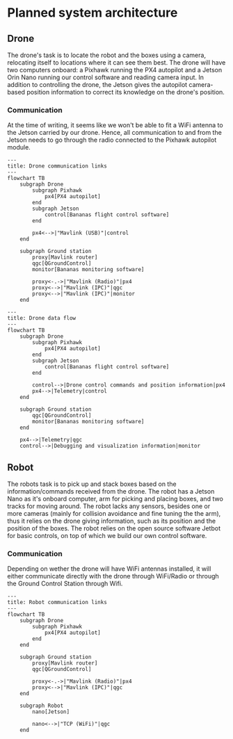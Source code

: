# Planned system architecture

## Drone

The drone's task is to locate the robot and the boxes using a camera, relocating
itself to locations where it can see them best. The drone will have two
computers onboard: a Pixhawk running the PX4 autopilot and a Jetson Orin Nano
running our control software and reading camera input. In addition to
controlling the drone, the Jetson gives the autopilot camera-based position
information to correct its knowledge on the drone's position.

### Communication

At the time of writing, it seems like we won't be able to fit a WiFi antenna to
the Jetson carried by our drone. Hence, all communication to and from the Jetson
needs to go through the radio connected to the Pixhawk autopilot module.

```mermaid
---
title: Drone communication links
---
flowchart TB
    subgraph Drone
        subgraph Pixhawk
            px4[PX4 autopilot]
        end
        subgraph Jetson
            control[Bananas flight control software]
        end

        px4<-->|"Mavlink (USB)"|control
    end

    subgraph Ground station
        proxy[Mavlink router]
        qgc[QGroundControl]
        monitor[Bananas monitoring software]

        proxy<-.->|"Mavlink (Radio)"|px4
        proxy<-->|"Mavlink (IPC)"|qgc
        proxy<-->|"Mavlink (IPC)"|monitor
    end
```

```mermaid
---
title: Drone data flow
---
flowchart TB
    subgraph Drone
        subgraph Pixhawk
            px4[PX4 autopilot]
        end
        subgraph Jetson
            control[Bananas flight control software]
        end

        control-->|Drone control commands and position information|px4
        px4-->|Telemetry|control
    end

    subgraph Ground station
        qgc[QGroundControl]
        monitor[Bananas monitoring software]
    end

    px4-->|Telemetry|qgc
    control-->|Debugging and visualization information|monitor
```
## Robot

The robots task is to pick up and stack boxes based on the information/commands received from the drone. The robot has a Jetson Nano as it's onboard computer, arm for picking and placing boxes, and two tracks for moving around. The robot lacks any sensors, besides one or more cameras (mainly for collision avoidance and fine tuning the the arm), thus it relies on the drone giving information, such as its position and the position of the boxes. The robot relies on the open source software Jetbot for basic controls, on top of which we build our own control software.

### Communication

Depending on wether the drone will have WiFi antennas installed, it will either communicate directly with the drone through WiFi/Radio or through the Ground Control Station through Wifi.

```mermaid
---
title: Robot communication links
---
flowchart TB
    subgraph Drone
        subgraph Pixhawk
            px4[PX4 autopilot]
        end
    end

    subgraph Ground station
        proxy[Mavlink router]
        qgc[QGroundControl]

        proxy<-.->|"Mavlink (Radio)"|px4
        proxy<-->|"Mavlink (IPC)"|qgc
    end

    subgraph Robot
        nano[Jetson]

        nano<-->|"TCP (WiFi)"|qgc
    end
```
